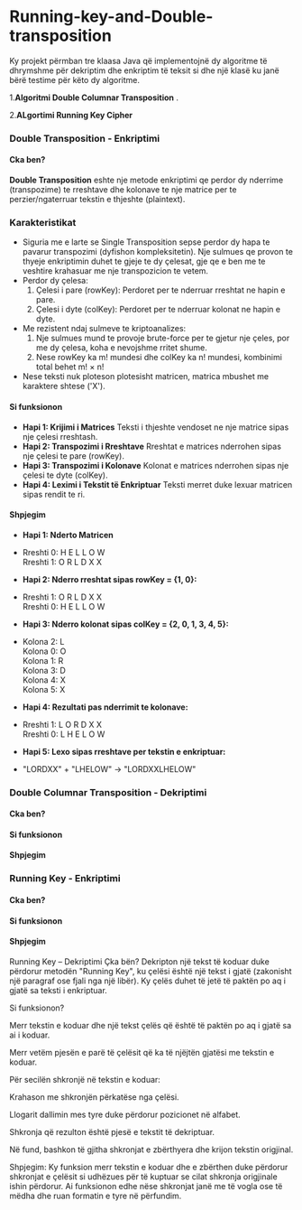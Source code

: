 # Running-key-and-Double-transposition

Ky projekt përmban tre klaasa Java që implementojnë dy algoritme të dhrymshme për dekriptim dhe enkriptim të teksit si dhe një klasë ku janë bërë testime për këto dy algoritme.

1.**Algoritmi Double Columnar Transposition** .

2.**ALgortimi Running Key Cipher** 

### Double Transposition - Enkriptimi

#### Cka ben?

**Double Transposition**  eshte nje metode enkriptimi qe perdor dy nderrime (transpozime) te rreshtave dhe kolonave te nje matrice per te perzier/ngaterruar tekstin e thjeshte (plaintext).

### Karakteristikat

- Siguria me e larte se Single Transposition sepse perdor dy hapa te pavarur transpozimi (dyfishon kompleksitetin). Nje sulmues qe provon te thyeje enkriptimin duhet te gjeje te dy çelesat, gje qe e ben me te veshtire krahasuar me nje transpozicion te vetem.
- Perdor dy çelesa:
  1. Çelesi i pare (rowKey): Perdoret per te nderruar rreshtat ne hapin e pare.
  2. Çelesi i dyte (colKey): Perdoret per te nderruar kolonat ne hapin e dyte.
- Me rezistent ndaj sulmeve te kriptoanalizes:
  1. Nje sulmues mund te provoje brute-force per te gjetur nje çeles, por me dy çelesa, koha e nevojshme rritet shume.
  2. Nese rowKey ka m! mundesi dhe colKey ka n! mundesi, kombinimi total behet m! × n!
- Nese teksti nuk ploteson plotesisht matricen, matrica mbushet me karaktere shtese ('X').


#### Si funksionon

   - **Hapi 1: Krijimi i Matrices** Teksti i thjeshte vendoset ne nje matrice sipas nje çelesi rreshtash.    
   - **Hapi 2: Transpozimi i Rreshtave** Rreshtat e matrices nderrohen sipas nje çelesi te pare (rowKey). 
   - **Hapi 3: Transpozimi i Kolonave** Kolonat e matrices nderrohen sipas nje çelesi te dyte (colKey).  
   - **Hapi 4: Leximi i Tekstit të Enkriptuar** Teksti merret duke lexuar matricen sipas rendit te ri.


#### Shpjegim

 - **Hapi 1: Nderto Matricen**
 - Rreshti 0: H E L L O W  
  Rreshti 1: O R L D X X  

 - **Hapi 2: Nderro rreshtat sipas rowKey = {1, 0}:**
 - Rreshti 1: O R L D X X  
 Rreshti 0: H E L L O W  

 - **Hapi 3: Nderro kolonat sipas colKey = {2, 0, 1, 3, 4, 5}:**
 - Kolona 2: L  
 Kolona 0: O  
 Kolona 1: R  
 Kolona 3: D  
 Kolona 4: X  
 Kolona 5: X  

- **Hapi 4: Rezultati pas nderrimit te kolonave:** 
- Rreshti 1: L O R D X X  
 Rreshti 0: L H E L O W  

- **Hapi 5: Lexo sipas rreshtave per tekstin e enkriptuar:**
- "LORDXX" + "LHELOW" → "LORDXXLHELOW"

### Double Columnar Transposition - Dekriptimi

#### Cka ben?

#### Si funksionon

#### Shpjegim

### Running Key - Enkriptimi

#### Cka ben?

#### Si funksionon

#### Shpjegim

Running Key – Dekriptimi
Çka bën?
Dekripton një tekst të koduar duke përdorur metodën "Running Key", ku çelësi është një tekst i gjatë (zakonisht një paragraf ose fjali nga një libër). Ky çelës duhet të jetë të paktën po aq i gjatë sa teksti i enkriptuar.

Si funksionon?

Merr tekstin e koduar dhe një tekst çelës që është të paktën po aq i gjatë sa ai i koduar.

Merr vetëm pjesën e parë të çelësit që ka të njëjtën gjatësi me tekstin e koduar.

Për secilën shkronjë në tekstin e koduar:

Krahason me shkronjën përkatëse nga çelësi.

Llogarit dallimin mes tyre duke përdorur pozicionet në alfabet.

Shkronja që rezulton është pjesë e tekstit të dekriptuar.

Në fund, bashkon të gjitha shkronjat e zbërthyera dhe krijon tekstin origjinal.

Shpjegim:
Ky funksion merr tekstin e koduar dhe e zbërthen duke përdorur shkronjat e çelësit si udhëzues për të kuptuar se cilat shkronja origjinale ishin përdorur.
Ai funksionon edhe nëse shkronjat janë me të vogla ose të mëdha dhe ruan formatin e tyre në përfundim.




